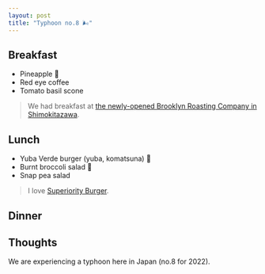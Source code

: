```yaml
---
layout: post
title: "Typhoon no.8 🌬️"
---
```


## Breakfast

- Pineapple 🍍
- Red eye coffee
- Tomato basil scone

> We had breakfast at [the newly-opened Brooklyn Roasting Company in Shimokitazawa](http://brooklynroasting.jp/location/shimokitazawa/).

## Lunch

- Yuba Verde burger (yuba, komatsuna) 🍔
- Burnt broccoli salad 🥦
- Snap pea salad

> I love [Superiority Burger](https://superiority-burger.square.site/).

## Dinner

## Thoughts

We are experiencing a typhoon here in Japan (no.8 for 2022).
